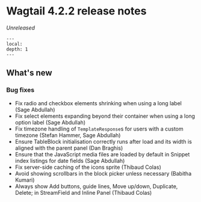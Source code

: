 # Wagtail 4.2.2 release notes

_Unreleased_

```{contents}
---
local:
depth: 1
---
```

## What's new

### Bug fixes

* Fix radio and checkbox elements shrinking when using a long label (Sage Abdullah)
* Fix select elements expanding beyond their container when using a long option label (Sage Abdullah)
* Fix timezone handling of `TemplateResponse`s for users with a custom timezone (Stefan Hammer, Sage Abdullah)
* Ensure TableBlock initialisation correctly runs after load and its width is aligned with the parent panel (Dan Braghis)
* Ensure that the JavaScript media files are loaded by default in Snippet index listings for date fields (Sage Abdullah)
* Fix server-side caching of the icons sprite (Thibaud Colas)
* Avoid showing scrollbars in the block picker unless necessary (Babitha Kumari)
* Always show Add buttons, guide lines, Move up/down, Duplicate, Delete; in StreamField and Inline Panel (Thibaud Colas)
